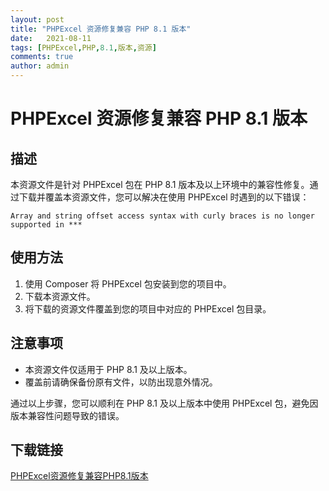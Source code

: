 ```yaml
---
layout: post
title: "PHPExcel 资源修复兼容 PHP 8.1 版本"
date:   2021-08-11
tags: [PHPExcel,PHP,8.1,版本,资源]
comments: true
author: admin
---
```

# PHPExcel 资源修复兼容 PHP 8.1 版本

## 描述

本资源文件是针对 PHPExcel 包在 PHP 8.1 版本及以上环境中的兼容性修复。通过下载并覆盖本资源文件，您可以解决在使用 PHPExcel 时遇到的以下错误：

```
Array and string offset access syntax with curly braces is no longer supported in ***
```

## 使用方法

1. 使用 Composer 将 PHPExcel 包安装到您的项目中。
2. 下载本资源文件。
3. 将下载的资源文件覆盖到您的项目中对应的 PHPExcel 包目录。

## 注意事项

- 本资源文件仅适用于 PHP 8.1 及以上版本。
- 覆盖前请确保备份原有文件，以防出现意外情况。

通过以上步骤，您可以顺利在 PHP 8.1 及以上版本中使用 PHPExcel 包，避免因版本兼容性问题导致的错误。

## 下载链接

[PHPExcel资源修复兼容PHP8.1版本](https://pan.quark.cn/s/505523a59a58)